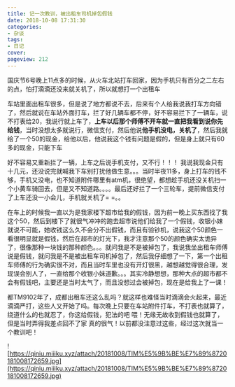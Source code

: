 ```yaml
---
title: 记一次教训，被出租车司机掉包假钱
date: 2018-10-08 17:31:30
categories:
- 杂谈
tags:
- 日记
cover: 
pageview: 212
---
```


国庆节6号晚上11点多的时候，从火车北站打车回家，因为手机只有百分之二左右的点，怕打滴滴还没来就关机了，所以就想打一个出租车

车站里面出租车很多，但是说了地方都说不去，后来有个人给我说我打车方向错了，然后就说在车站外面打车，拦了好几辆车都不停，好不容易拦下了一辆车，说不打表给20，我说行就上车了，**上车以后那个师傅不开车就一直把我看到说你先给钱**，当时没想太多就说行，微信支付，然后他说**他手机没电，关机了**，然后我就给了一个50的现金，给他以后，他说我这个钱有问题是假的，但是身上就只有60多的现金，只能下车

好不容易又重新拦了一辆，上车之后说手机支付，又不行！！！ 我说我现金只有十几元，还没说完就喊我下车别打扰他做生意。。。当时半夜11多，身上打车的钱不够，手机又没电，也不知道附件哪里有atm机，很绝望，都想趁手机还没关机扫一个小黄车骑回去，但是又不知道路。。。。最后还好拦了一个三轮车，提前微信支付了上车还没一小会儿，手机就关机了= =。。

在车上的时候我一直以为是我家楼下超市给我的假钱，因为前一晚上买东西找了我这个50，然后到楼下了就很气冲冲的跑去超市说他们给我了一个假钱，收银小妹就说不可能，她收钱这么久不会分不出假钱，而且有验钞机，说我这个50颜色一看很明显就是假钱，然后在超市的灯光下，我才注意那个50的颜色确实太诡异了，很像那种一块钱的那种颜色。。。就问我是不是被掉包了，我说我坐出租车师傅说是假钱，就问我是不是被出租车司机掉包了，然后我仔细想了一下，第一个出租车师傅的行为确实很不对，而且当时车里也没有开灯很黑，越想越觉得很合理，发现误会别人了，一直给那个收银小妹道歉。。。其实冷静想想，那种大点的超市都不会有假钱吧，主要还是当时太气了，而且没想过会被掉包，现在是给我上了一课！

都TM9102年了，成都出租车还这么乱吗？就这样也难怪当时滴滴会火起来，最近滴滴严打，这些人又开始了吗。每次晚上只要在车站附件打车，不打表也就算了，绕道什么的也就忍了，你这给假钱，犯法的吧 喂！无缘无故收到假钱也就算了，但是当时弄得我差点回不了家 真的很气！以前都没注意过这些，经过这次就当一个教训吧！

![https://qiniu.miiiku.xyz/attach/20181008/TIM%E5%9B%BE%E7%89%8720181008172659.jpg](https://qiniu.miiiku.xyz/attach/20181008/TIM%E5%9B%BE%E7%89%8720181008172659.jpg)



